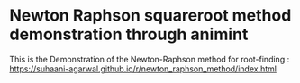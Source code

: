 # Newton Raphson squareroot method demonstration through animint

This is the Demonstration of the Newton-Raphson method for root-finding : https://suhaani-agarwal.github.io/r/newton_raphson_method/index.html

